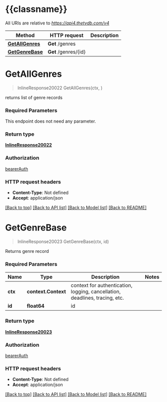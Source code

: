 # {{classname}}

All URIs are relative to *https://api4.thetvdb.com/v4*

Method | HTTP request | Description
------------- | ------------- | -------------
[**GetAllGenres**](GenresApi.md#GetAllGenres) | **Get** /genres | 
[**GetGenreBase**](GenresApi.md#GetGenreBase) | **Get** /genres/{id} | 

# **GetAllGenres**
> InlineResponse20022 GetAllGenres(ctx, )


returns list of genre records

### Required Parameters
This endpoint does not need any parameter.

### Return type

[**InlineResponse20022**](inline_response_200_22.md)

### Authorization

[bearerAuth](../README.md#bearerAuth)

### HTTP request headers

 - **Content-Type**: Not defined
 - **Accept**: application/json

[[Back to top]](#) [[Back to API list]](../README.md#documentation-for-api-endpoints) [[Back to Model list]](../README.md#documentation-for-models) [[Back to README]](../README.md)

# **GetGenreBase**
> InlineResponse20023 GetGenreBase(ctx, id)


Returns genre record

### Required Parameters

Name | Type | Description  | Notes
------------- | ------------- | ------------- | -------------
 **ctx** | **context.Context** | context for authentication, logging, cancellation, deadlines, tracing, etc.
  **id** | **float64**| id | 

### Return type

[**InlineResponse20023**](inline_response_200_23.md)

### Authorization

[bearerAuth](../README.md#bearerAuth)

### HTTP request headers

 - **Content-Type**: Not defined
 - **Accept**: application/json

[[Back to top]](#) [[Back to API list]](../README.md#documentation-for-api-endpoints) [[Back to Model list]](../README.md#documentation-for-models) [[Back to README]](../README.md)

